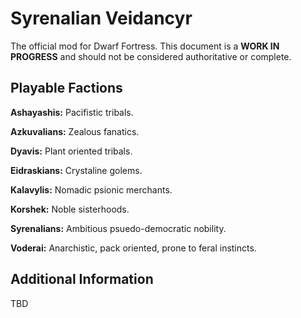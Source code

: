# Syrenalian Veidancyr
The official mod for Dwarf Fortress.
This document is a **WORK IN PROGRESS** and should not be considered authoritative or complete.

## Playable Factions

**Ashayashis:**
Pacifistic tribals.

**Azkuvalians:**
Zealous fanatics.

**Dyavis:**
Plant oriented tribals.

**Eidraskians:**
Crystaline golems.

**Kalavylis:**
Nomadic psionic merchants.

**Korshek:**
Noble sisterhoods.

**Syrenalians:**
Ambitious psuedo-democratic nobility.

**Voderai:**
Anarchistic, pack oriented, prone to feral instincts.

## Additional Information
TBD